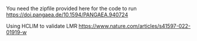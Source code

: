  You need the zipfile provided here for the code to run
 https://doi.pangaea.de/10.1594/PANGAEA.940724 

 Using HCLIM to validate LMR
https://www.nature.com/articles/s41597-022-01919-w
